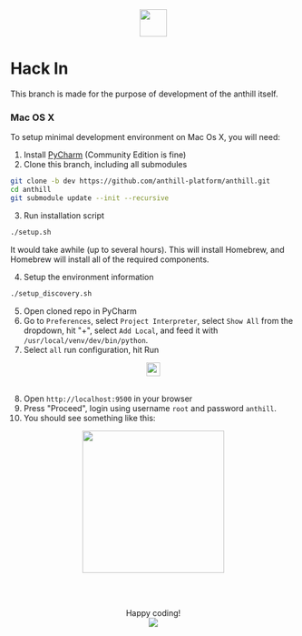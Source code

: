 
<div align="center">
<img src="https://cloud.githubusercontent.com/assets/1666014/26267105/0169f088-3cf1-11e7-93e9-2d0d0169eacc.png" width="48">
</div>

# Hack In

This branch is made for the purpose of development of the anthill itself.

### Mac OS X

To setup minimal development environment on Mac Os X, you will need:

1. Install [PyCharm](https://www.jetbrains.com/pycharm/download) (Community Edition is fine)
2. Clone this branch, including all submodules

```bash
git clone -b dev https://github.com/anthill-platform/anthill.git
cd anthill
git submodule update --init --recursive
```
3. Run installation script
```bash
./setup.sh
```
It would take awhile (up to several hours).
This will install Homebrew, and Homebrew will install all of the required components.

4. Setup the environment information
```bash
./setup_discovery.sh
```
5. Open cloned repo in PyCharm 
6. Go to `Preferences`, select `Project Interpreter`, select `Show All` from the dropdown,
hit "+", select `Add Local`, and feed it with `/usr/local/venv/dev/bin/python`.
7. Select `all` run configuration, hit Run

<div align="center">
<img src="https://user-images.githubusercontent.com/1666014/32844921-379a61a6-ca2c-11e7-8640-3a4403a30187.png" height="24">
</div>
<br>

8. Open `http://localhost:9500` in your browser
9. Press "Proceed", login using username `root` and password `anthill`.
10. You should see something like this:

<div align="center">
<a href="https://user-images.githubusercontent.com/1666014/32834423-3b24fef6-ca0b-11e7-8276-240d3ccb6ce8.png"><img src="https://user-images.githubusercontent.com/1666014/32834374-0ba5b288-ca0b-11e7-8f2a-0d6729f76a60.png" width="250"></a>
</div>

<br><br>
<div align="center">
Happy coding!<br>
<img src="https://user-images.githubusercontent.com/1666014/32833678-417e7866-ca08-11e7-993c-72eacab0fbee.gif">
</div>
